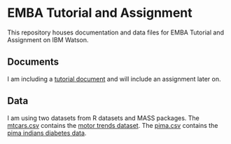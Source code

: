 # EMBA Tutorial and Assignment

This repository houses documentation and data files for EMBA Tutorial and Assignment on IBM Watson.

## Documents

I am including a [tutorial document](Watson.pdf) and will include an assignment later on.

## Data

I am using two datasets from R datasets and MASS packages. The [mtcars.csv](data/mtcars.csv) contains the [motor trends dataset](http://www.jstor.org/stable/2530428). The [pima.csv](data/pima.csv) contains the [pima indians diabetes data](http://care.diabetesjournals.org/content/16/1/310.abstract).